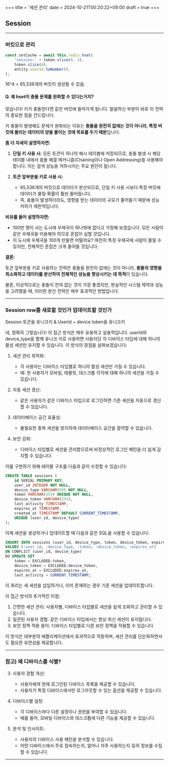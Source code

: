 +++
title = '세션 관리'
date = 2024-10-21T00:20:22+09:00
draft = true
+++
## Session

---
### 버킷으로 관리
```ts
const setCache = await this.redis.hset(
	'session:' + token.slice(0, 4),
	token.slice(4),
	entity.userId.toNumber(),
);
```
16^4 = 65,536개의 버킷이 생성될 수 있음.
#### Q. 왜 hset이 충돌 문제를 완화할 수 있다는거지?

맞습니다! 키가 충돌한다면 같은 버킷에 들어가게 됩니다. 말씀하신 부분이 바로 이 전략의 중요한 점을 건드립니다. 

키 충돌이 발생해도 문제가 완화되는 이유는 **충돌을 완전히 없애는 것이 아니라, 특정 버킷에 몰리는 데이터의 양을 줄이는 것에 목표를 두기 때문**입니다.

**좀 더 자세히 설명하자면:**

1. **단일 키 사용 시:** 모든 토큰이 하나의 해시 테이블에 저장되므로, 충돌 발생 시 해당 테이블 내에서 충돌 해결 메커니즘(Chaining이나 Open Addressing)을 사용해야 합니다. 이는 검색 성능을 저하시키는 주요 원인이 됩니다.

2. **토큰 앞부분을 키로 사용 시:** 
   - 65,536개의 버킷으로 데이터가 분산되므로, 단일 키 사용 시보다 특정 버킷에 데이터가 몰릴 확률이 훨씬 줄어듭니다. 
   - 즉, 충돌이 발생하더라도, 영향을 받는 데이터의 규모가 줄어들기 때문에 성능 저하가 제한적입니다.

**비유를 들어 설명하자면:**

- 100만 명이 사는 도시에 우체국이 하나밖에 없다고 가정해 보겠습니다. 모든 사람이 같은 우체국을 이용해야 하므로 혼잡이 심할 것입니다.
- 이 도시에 우체국을 100개 만들면 어떨까요? 여전히 특정 우체국에 사람이 몰릴 수 있지만, 전체적인 혼잡은 크게 줄어들 것입니다.

**결론:**

토큰 앞부분을 키로 사용하는 전략은 충돌을 완전히 없애는 것이 아니라, **충돌의 영향을 최소화하고 데이터를 분산하여 전체적인 성능을 향상시키는 데 목적**이 있습니다. 

물론, 이상적으로는 충돌이 전혀 없는 것이 가장 좋겠지만, 현실적인 시스템 제약과 성능을 고려했을 때, 이러한 분산 전략은 매우 효과적인 방법입니다. 

---
### Session row를 새로할 것인가 업데이트할 것인가
Session 토큰을 유니크키 & UserId + device token을 유니크키

네, 정확히 그렇습니다! 이 접근 방식은 매우 유용하고 실용적입니다. userId와 device_type을 함께 유니크 키로 사용하면 사용자당 각 디바이스 타입에 대해 하나의 활성 세션만 유지할 수 있습니다. 이 방식의 장점을 살펴보겠습니다:

1. 세션 관리 최적화:
   - 각 사용자는 디바이스 타입별로 하나의 활성 세션만 가질 수 있습니다.
   - 예: 한 사용자가 모바일, 태블릿, 데스크톱 각각에 대해 하나의 세션을 가질 수 있습니다.

2. 자동 세션 갱신:
   - 같은 사용자가 같은 디바이스 타입으로 로그인하면 기존 세션을 자동으로 갱신할 수 있습니다.

3. 데이터베이스 공간 효율성:
   - 불필요한 중복 세션을 방지하여 데이터베이스 공간을 절약할 수 있습니다.

4. 보안 강화:
   - 디바이스 타입별로 세션을 관리함으로써 비정상적인 로그인 패턴을 더 쉽게 감지할 수 있습니다.

이를 구현하기 위해 테이블 구조를 다음과 같이 수정할 수 있습니다:

```sql
CREATE TABLE sessions (
    id SERIAL PRIMARY KEY,
    user_id INTEGER NOT NULL,
    device_type VARCHAR(50) NOT NULL,
    token VARCHAR(255) UNIQUE NOT NULL,
    device_token VARCHAR(255),
    last_activity TIMESTAMP,
    expires_at TIMESTAMP,
    created_at TIMESTAMP DEFAULT CURRENT_TIMESTAMP,
    UNIQUE (user_id, device_type)
);
```

이제 세션을 생성하거나 업데이트할 때 다음과 같은 SQL을 사용할 수 있습니다:

```sql
INSERT INTO sessions (user_id, device_type, token, device_token, expires_at)
VALUES (:user_id, :device_type, :token, :device_token, :expires_at)
ON CONFLICT (user_id, device_type) 
DO UPDATE SET 
    token = EXCLUDED.token,
    device_token = EXCLUDED.device_token,
    expires_at = EXCLUDED.expires_at,
    last_activity = CURRENT_TIMESTAMP;
```

이 쿼리는 새 세션을 삽입하거나, 이미 존재하는 경우 기존 세션을 업데이트합니다.

이 접근 방식의 추가적인 이점:

1. 간편한 세션 관리: 사용자별, 디바이스 타입별로 세션을 쉽게 조회하고 관리할 수 있습니다.
2. 일관된 사용자 경험: 같은 디바이스 타입에서는 항상 최신 세션이 유지됩니다.
3. 보안 정책 적용 용이: 디바이스 타입별로 다른 보안 정책을 적용할 수 있습니다.

이 방식은 대부분의 애플리케이션에서 효과적으로 작동하며, 세션 관리를 단순화하면서도 필요한 유연성을 제공합니다.

---
### 참고) 왜 디바이스를 식별?

3. 사용자 경험 개선:
   - 사용자에게 현재 로그인된 디바이스 목록을 제공할 수 있습니다.
   - 사용자가 특정 디바이스에서만 로그아웃할 수 있는 옵션을 제공할 수 있습니다.

4. 디바이스별 설정:
   - 각 디바이스마다 다른 설정이나 권한을 부여할 수 있습니다.
   - 예를 들어, 모바일 디바이스와 데스크톱에 다른 기능을 제공할 수 있습니다.

5. 분석 및 인사이트:
   - 사용자의 디바이스 사용 패턴을 분석할 수 있습니다.
   - 어떤 디바이스에서 주로 접속하는지, 얼마나 자주 사용하는지 등의 정보를 수집할 수 있습니다.

---

